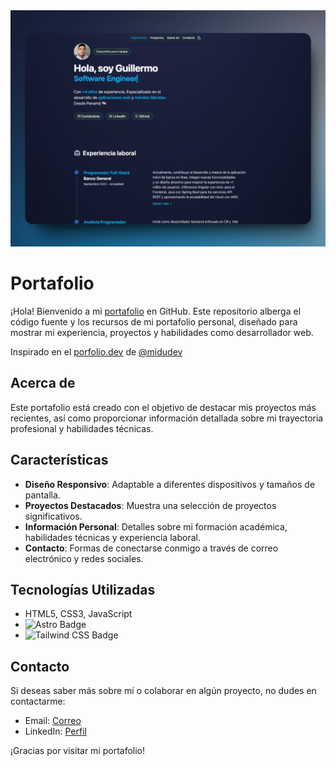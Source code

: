<div align="center">
  <a href="#">
    <img src="/public/shots-portfolio.webp" width="600" alt="Vista previa del portafolio">
  </a>
</div>

# Portafolio

¡Hola! Bienvenido a mi [portafolio](https://guille0197.github.io/portafolio/) en GitHub. Este repositorio alberga el código fuente y los recursos de mi portafolio personal, diseñado para mostrar mi experiencia, proyectos y habilidades como desarrollador web.

Inspirado en el [porfolio.dev](https://porfolio.dev/) de [@midudev](https://twitter.com/midudev)

## Acerca de

Este portafolio está creado con el objetivo de destacar mis proyectos más recientes, así como proporcionar información detallada sobre mi trayectoria profesional y habilidades técnicas.

## Características

- **Diseño Responsivo**: Adaptable a diferentes dispositivos y tamaños de pantalla.
- **Proyectos Destacados**: Muestra una selección de proyectos significativos.
- **Información Personal**: Detalles sobre mi formación académica, habilidades técnicas y experiencia laboral.
- **Contacto**: Formas de conectarse conmigo a través de correo electrónico y redes sociales.

## Tecnologías Utilizadas

- HTML5, CSS3, JavaScript
- ![Astro Badge](https://img.shields.io/badge/Astro-FF3E00?logo=astro&logoColor=fff&style=flat)
- ![Tailwind CSS Badge](https://img.shields.io/badge/Tailwind%20CSS-06B6D4?logo=tailwindcss&logoColor=fff&style=flat)

## Contacto

Si deseas saber más sobre mí o colaborar en algún proyecto, no dudes en contactarme:

- Email: [Correo](mailto:gnavarro0197@gmail.com)
- LinkedIn: [Perfil](https://www.linkedin.com/in/guillermo-antonio-navarro/)

¡Gracias por visitar mi portafolio!
